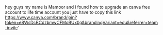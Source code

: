 hey guys my name is Mamoor and i found how to upgrade an canva free account to life time account you just have to copy this link
https://www.canva.com/brand/join?token=e8WsDcBCdzbmwCFMoBUx0g&brandingVariant=edu&referrer=team-invite'
